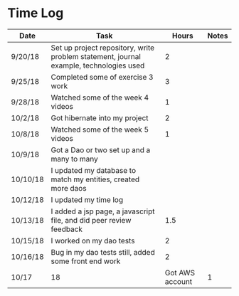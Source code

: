 # Time Log

| Date | Task | Hours | Notes|
|------|------|-------|------|
| 9/20/18| Set up project repository, write problem statement, journal example, technologies used| 2 | |
|9/25/18| Completed some of exercise 3 work|3
|9/28/18| Watched some of the week 4 videos|1
|10/2/18| Got hibernate into my project| 2
|10/8/18| Watched some of the week 5 videos|1
|10/9/18| Got a Dao or two set up and a many to many
|10/10/18| I updated my database to match my entities, created more daos
|10/12/18| I updated my time log|
|10/13/18| I added a jsp page, a javascript file, and did peer review feedback| 1.5
|10/15/18| I worked on my dao tests|2
|10/16/18| Bug in my dao tests still, added some front end work|2
|10/17|18| Got AWS account|1